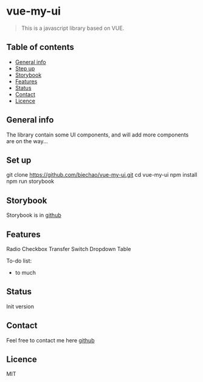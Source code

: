 # vue-my-ui
> This is a javascript library based on VUE.

## Table of contents
* [General info](#general-info)
* [Step up](#set-up)
* [Storybook](#storybook)
* [Features](#features)
* [Status](#status)
* [Contact](#contact)
* [Licence](#licence)

## General info
The library contain some UI components, and will add more components are on the way...

## Set up
git clone https://github.com/biechao/vue-my-ui.git
cd vue-my-ui
npm install
npm run storybook

## Storybook
Storybook is in [github](https://biechao.github.io/2019/11/20/storybook%20for%20vue-my-vue/?path=/story/radio--single-default-radio)

## Features
Radio
Checkbox
Transfer
Switch
Dropdown
Table 

To-do list:
* to much

## Status
Init version

## Contact
Feel free to contact me here [github](https://github.com/biechao/vue-my-ui)

## Licence
MIT
